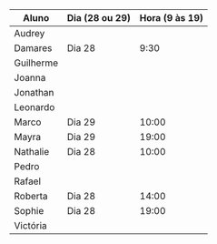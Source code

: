 | Aluno     | Dia (28 ou 29) | Hora (9 às 19) |
| --------- | -------------- | -------------- |
| Audrey    |                |                |
| Damares   |    Dia 28      |    9:30
| Guilherme |                |                |
| Joanna    |                |                |
| Jonathan  |                |                |
| Leonardo  |                |                |
| Marco     |    Dia 29      |    10:00       |
| Mayra     |    Dia 29      |    19:00       |
| Nathalie  |    Dia 28      |    10:00       |
| Pedro     |                |                |
| Rafael    |                |                |
| Roberta   |     Dia 28     |      14:00     |
| Sophie    |     Dia 28     |      19:00     |
| Victória  |                |                |
